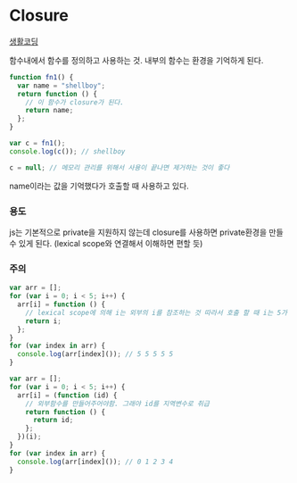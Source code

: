 # Closure

[생활코딩](https://opentutorials.org/course/743/6544)

함수내에서 함수를 정의하고 사용하는 것. 내부의 함수는 환경을 기억하게 된다.

```javascript
function fn1() {
  var name = "shellboy";
  return function () {
    // 이 함수가 closure가 된다.
    return name;
  };
}

var c = fn1();
console.log(c()); // shellboy

c = null; // 메모리 관리를 위해서 사용이 끝나면 제거하는 것이 좋다
```

name이라는 값을 기억했다가 호출할 때 사용하고 있다.

### 용도

js는 기본적으로 private을 지원하지 않는데 closure를 사용하면 private환경을 만들 수 있게 된다.
(lexical scope와 연결해서 이해하면 편할 듯)

### 주의

```javascript
var arr = [];
for (var i = 0; i < 5; i++) {
  arr[i] = function () {
    // lexical scope에 의해 i는 외부의 i를 참조하는 것 따라서 호출 할 때 i는 5가 되어있다
    return i;
  };
}
for (var index in arr) {
  console.log(arr[index]()); // 5 5 5 5 5
}
```

```javascript
var arr = [];
for (var i = 0; i < 5; i++) {
  arr[i] = (function (id) {
    // 외부함수를 만들어주어야함. 그래야 id를 지역변수로 취급
    return function () {
      return id;
    };
  })(i);
}
for (var index in arr) {
  console.log(arr[index]()); // 0 1 2 3 4
}
```
